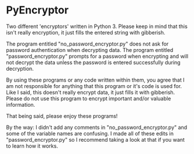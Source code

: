 # PyEncryptor
Two different 'encryptors' written in Python 3.
Please keep in mind that this isn't really encryption, it just fills the entered string with gibberish.

The program entitled "no_password_encryptor.py" does not ask for password authentication when decrypting data.
The program entitled "password_encryptor.py" prompts for a password when encrypting and will not decrypt the data unless the password is entered successfully during decryption.

By using these programs or any code written within them, you agree that I am not responsible for anything that this program or it's code is used for. Like I said, this doesn't really encrypt data, it just fills it with gibberish. Please do not use this program to encrypt important and/or valuable information.

That being said, please enjoy these programs!

By the way: I didn't add any comments in "no_password_encryptor.py" and some of the variable names are confusing. I made all of these edits in "password_encryptor.py" so I recommend taking a look at that if you want to learn how it works.
